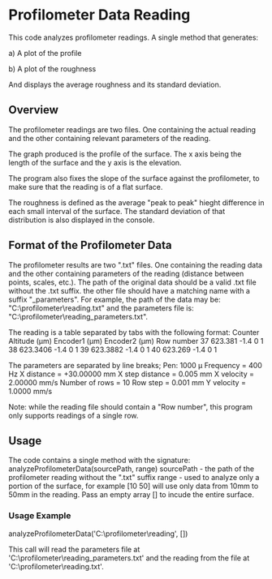 # Profilometer Data Reading
This code analyzes profilometer readings. A single method that generates:

a) A plot of the profile

b) A plot of the roughness

And displays the average roughness and its standard deviation.

## Overview
The profilometer readings are two files. One containing the actual reading and the other containing relevant parameters of the reading.

The graph produced is the profile of the surface. The x axis being the length of the surface and the y axis is the elevation.

The program also fixes the slope of the surface against the profilometer, to make sure that the reading is of a flat surface.

The roughness is defined as the average "peak to peak" hieght difference in each small interval of the surface. The standard deviation of that distribution is also displayed in the console.

## Format of the Profilometer Data

The profilometer results are two ".txt" files. One containing the reading data and the other containing parameters of the reading (distance between points, scales, etc.).
The path of the original data should be a valid .txt file without the .txt suffix. the other file should have a matching name with a suffix "_parameters".
For example, the path of the data may be: "C:\profilometer\reading.txt" and the parameters file is: "C:\profilometer\reading_parameters.txt".

The reading is a table separated by tabs with the following format:
Counter	Altitude (µm)	Encoder1 (µm)	Encoder2 (µm)	Row number
37	623.381	-1.4	0	1
38	623.3406	-1.4	0	1
39	623.3882	-1.4	0	1
40	623.269	-1.4	0	1

The parameters are separated by line breaks;
Pen: 1000 µ
Frequency = 400 Hz
X distance = +30.00000 mm
X step distance = 0.005 mm
X velocity = 2.00000 mm/s
Number of rows = 10
Row step = 0.001 mm
Y velocity = 1.0000 mm/s

Note: while the reading file should contain a "Row number", this program only supports readings of a single row.

## Usage

The code contains a single method with the signature:
analyzeProfilometerData(sourcePath, range)
sourcePath - the path of the profilometer reading without the ".txt" suffix
range - used to analyze only a portion of the surface, for example [10 50] will use only data from 10mm to 50mm in the reading. Pass an empty array [] to incude the entire surface.

### Usage Example

analyzeProfilometerData('C:\profilometer\reading', [])

This call will read the parameters file at 'C:\profilometer\reading_parameters.txt' and the reading from the file at 'C:\profilometer\reading.txt'.

